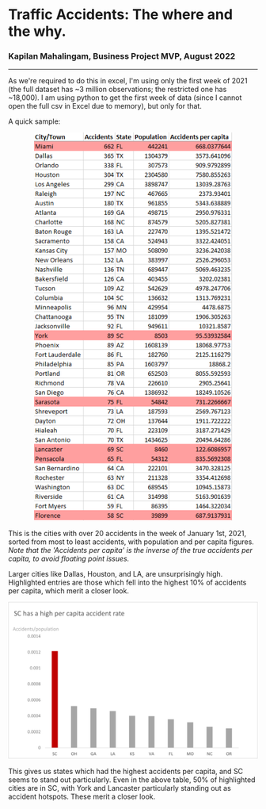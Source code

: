 # Traffic Accidents: The where and the why.
### Kapilan Mahalingam, Business Project MVP, August 2022
---
As we're required to do this in excel, I'm using only the first week of 2021 (the full dataset has ~3 million observations; the restricted one has ~18,000). I am using python to get the first week of data (since I cannot open the full csv in Excel due to memory), but only for that.

A quick sample:

<p align="center">
<img src="mvp_table.png" alt="" width="400"/>
</p>

This is the cities with over 20 accidents in the week of January 1st, 2021, sorted from most to least accidents, with population and per capita figures. *Note that the 'Accidents per capita' is the inverse of the true accidents per capita, to avoid floating point issues.*

Larger cities like Dallas, Houston, and LA, are unsurprisingly high. Highlighted entries are those which fell into the highest 10% of accidents per capita, which merit a closer look.

<p align="center">
<img src="mvp_chart.png" alt="" width="800"/>
</p>

This gives us states which had the highest accidents per capita, and SC seems to stand out particularly. Even in the above table, 50% of highlighted cities are in SC, with York and Lancaster particularly standing out as accident hotspots. These merit a closer look.
